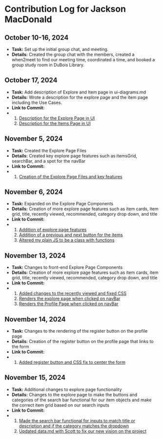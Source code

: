 # Contribution Log for Jackson MacDonald

## October 10-16, 2024

- **Task:** Set up the initial group chat, and meeting.
- **Details:** Created the group chat with the members, created a when2meet to find our meeting time, coordinated a time, and booked a group study room in DuBois Library.

## October 17, 2024

- **Task:** Add description of Explore and Item page in ui-diagrams.md
- **Details:** Wrote a description for the explore page and the item page including the Use Cases.
- **Link to Commit:**
-  1. [Description for the Explore Page in UI](https://github.com/ankitgoyal0106/326-Group-Project/commit/819ac099a632852eb95f1b2c472553a15c7acee8)
   2. [Description for the Items Page in UI](https://github.com/ankitgoyal0106/326-Group-Project/commit/27e8d1b42283626c8f955a1dcb67b41f8ddc2072)
 
## November 5, 2024

- **Task:** Created the Explore Page Files
- **Details:** Created key explore page features such as itemsGrid, searchBar, and a spot for the navBar
- **Link to Commit:**
-  1. [Creation of the Explore Page Files and key features ](https://github.com/ankitgoyal0106/Swap-Shop/commit/ac4a778e5356dc5a5a0c7931ce05fe8cf1e9abeb)

 ## November 6, 2024

- **Task:** Expanded on the Explore Page Components
- **Details:** Creation of more explore page features such as item cards, item grid, title, recently viewed, recommended, category drop down, and title
- **Link to Commit:**
-  1. [Addition of explore page features](https://github.com/ankitgoyal0106/Swap-Shop/commit/bfe6660be1b842fed7ea8ae7f64f4d72ec53632a)
   2. [Addition of a previous and next button for the items ](https://github.com/ankitgoyal0106/Swap-Shop/commit/5eb277a6a8d24d98b46c36672380bef5108d5151)
   3. [Altered my plain JS to be a class with functions](https://github.com/ankitgoyal0106/Swap-Shop/commit/9de56d87ccc63029eadd3c30873cd02688ad0d6e)
 
## November 13, 2024

- **Task:** Changes to front-end Explore Page Components
- **Details:** Creation of more explore page features such as item cards, item grid, title, recently viewed, recommended, category drop down, and title
- **Link to Commit:**
-  1. [Added changes to the recently viewed and fixed CSS ](https://github.com/ankitgoyal0106/Swap-Shop/commit/2269410803be76f6a1629d21b027a13f507d9a2d)
   2. [Renders the explore page when clicked on navBar](https://github.com/ankitgoyal0106/Swap-Shop/commit/43b17258579a32e0c2b2755bd7ea306227532398)
   3. [Renders the Profile Page when clicked on navBar](https://github.com/ankitgoyal0106/Swap-Shop/commit/5fd87e4ac352c90507f7a156e2230b80f12923dc)

 
## November 14, 2024

- **Task:** Changes to the rendering of the register button on the profile page
- **Details:** Creation of the register button on the profile page that links to the form
- **Link to Commit:**
-  1. [Added register button and CSS fix to center the form](https://github.com/ankitgoyal0106/Swap-Shop/commit/46dc68125b2362c4808dd5b873166ca178dbef6b)
 
## November 15, 2024

- **Task:** Additional changes to explore page functionality 
- **Details:** Changes to the explore page to make the buttons and categories of the search bar functional for our item objects and make the correct item grid based on our search inputs
- **Link to Commit:**
-  1. [Made the search bar functional for inputs to match title or description and if the category matches the dropdown](https://github.com/ankitgoyal0106/Swap-Shop/commit/831678c7fea11d8e5417c593afe8c24dd312dac3)
   2.  [Updated data.md with Scott to fix our new vision on the project](https://github.com/ankitgoyal0106/Swap-Shop/commit/e1e1d2d61e46f637e433bf0f493369efb91289c1)
